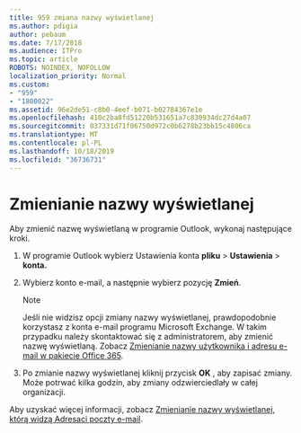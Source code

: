 ```yaml
---
title: 959 zmiana nazwy wyświetlanej
ms.author: pdigia
author: pebaum
ms.date: 7/17/2018
ms.audience: ITPro
ms.topic: article
ROBOTS: NOINDEX, NOFOLLOW
localization_priority: Normal
ms.custom:
- "959"
- "1800022"
ms.assetid: 96e2de51-c8b0-4eef-b071-b02784367e1e
ms.openlocfilehash: 410c2ba8fd51220b531651a7c830934dc27d4a07
ms.sourcegitcommit: 037331d71f06750d972c0b6278b23bb15c4806ca
ms.translationtype: MT
ms.contentlocale: pl-PL
ms.lasthandoff: 10/18/2019
ms.locfileid: "36736731"
---
```

# <a name="change-your-display-name"></a>Zmienianie nazwy wyświetlanej
  
Aby zmienić nazwę wyświetlaną w programie Outlook, wykonaj następujące kroki.
  
1. W programie Outlook wybierz Ustawienia konta **pliku** \> **Ustawienia** \> **konta.**

2. Wybierz konto e-mail, a następnie wybierz pozycję **Zmień**.

    > [!NOTE]
    > Jeśli nie widzisz opcji zmiany nazwy wyświetlanej, prawdopodobnie korzystasz z konta e-mail programu Microsoft Exchange. W takim przypadku należy skontaktować się z administratorem, aby zmienić nazwę wyświetlaną. Zobacz [Zmienianie nazwy użytkownika i adresu e-mail w pakiecie Office 365](https://docs.microsoft.com/office365/admin/add-users/change-a-user-name-and-email-address).
  
3. Po zmianie nazwy wyświetlanej kliknij przycisk **OK** , aby zapisać zmiany. Może potrwać kilka godzin, aby zmiany odzwierciedlały w całej organizacji.

Aby uzyskać więcej informacji, zobacz [Zmienianie nazwy wyświetlanej, którą widzą Adresaci poczty e-mail](https://support.office.com/article/2b53331a-ba2a-4803-88dc-ac9fe376c8a9.aspx).
  